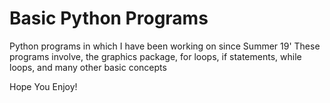 # Basic Python Programs


Python programs in which I have been working on since Summer 19'
These programs involve, the graphics package, for loops, if statements, while loops, and many other basic concepts


Hope You Enjoy!
